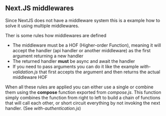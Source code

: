 ## Next.JS middlewares
Since NextJS does not have a middleware system this is a example how to solve it using multiple middlewares.

Ther is some rules how middlewares are defined

* The middleware must be a HOF (Higher-order Function), meaning it will accept the handler (api handler or another middleware) as the first argument returning a new handler
* The returned handler **must** be async and await the handler
* If you need to pass arguments you can do it like the example _with-validation.js_ that first accepts the argument and then returns the actual middleware HOF

When all these rules are applied you can either use a single or combine them using the **compose** function exported from _compose.js_. This function simply combines the function from right to left to build a chain of functions that will call each other, or short circuit everything by not invoking the next handler. (See _with-authentication.js_)